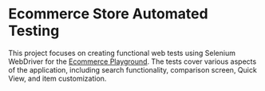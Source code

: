 # Ecommerce Store Automated Testing

This project focuses on creating functional web tests using Selenium WebDriver for the [Ecommerce Playground](https://ecommerce-playground.lambdatest.io/). The tests cover various aspects of the application, including search functionality, comparison screen, Quick View, and item customization.

